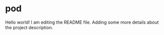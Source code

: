 # pod
Hello world!
I am editing the README file. Adding some more details about the project description.
